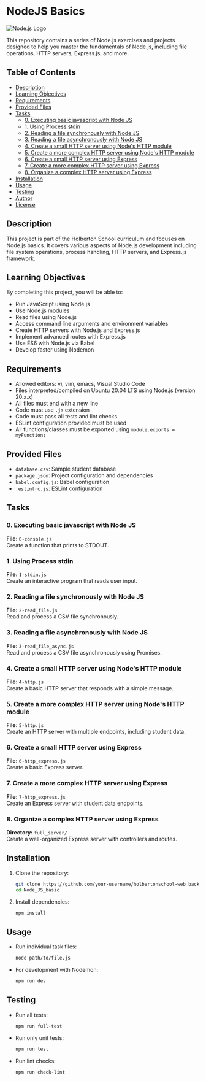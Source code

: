 # NodeJS Basics

![Node.js Logo](https://nodejs.org/static/images/logo.svg)

This repository contains a series of Node.js exercises and projects designed to help you master the fundamentals of Node.js, including file operations, HTTP servers, Express.js, and more.

## Table of Contents
- [Description](#description)
- [Learning Objectives](#learning-objectives)
- [Requirements](#requirements)
- [Provided Files](#provided-files)
- [Tasks](#tasks)
  - [0. Executing basic javascript with Node JS](#0-executing-basic-javascript-with-node-js)
  - [1. Using Process stdin](#1-using-process-stdin)
  - [2. Reading a file synchronously with Node JS](#2-reading-a-file-synchronously-with-node-js)
  - [3. Reading a file asynchronously with Node JS](#3-reading-a-file-asynchronously-with-node-js)
  - [4. Create a small HTTP server using Node's HTTP module](#4-create-a-small-http-server-using-nodes-http-module)
  - [5. Create a more complex HTTP server using Node's HTTP module](#5-create-a-more-complex-http-server-using-nodes-http-module)
  - [6. Create a small HTTP server using Express](#6-create-a-small-http-server-using-express)
  - [7. Create a more complex HTTP server using Express](#7-create-a-more-complex-http-server-using-express)
  - [8. Organize a complex HTTP server using Express](#8-organize-a-complex-http-server-using-express)
- [Installation](#installation)
- [Usage](#usage)
- [Testing](#testing)
- [Author](#author)
- [License](#license)

## Description
This project is part of the Holberton School curriculum and focuses on Node.js basics. It covers various aspects of Node.js development including file system operations, process handling, HTTP servers, and Express.js framework.

## Learning Objectives
By completing this project, you will be able to:
- Run JavaScript using Node.js
- Use Node.js modules
- Read files using Node.js
- Access command line arguments and environment variables
- Create HTTP servers with Node.js and Express.js
- Implement advanced routes with Express.js
- Use ES6 with Node.js via Babel
- Develop faster using Nodemon

## Requirements
- Allowed editors: vi, vim, emacs, Visual Studio Code
- Files interpreted/compiled on Ubuntu 20.04 LTS using Node.js (version 20.x.x)
- All files must end with a new line
- Code must use `.js` extension
- Code must pass all tests and lint checks
- ESLint configuration provided must be used
- All functions/classes must be exported using `module.exports = myFunction;`

## Provided Files
- `database.csv`: Sample student database
- `package.json`: Project configuration and dependencies
- `babel.config.js`: Babel configuration
- `.eslintrc.js`: ESLint configuration

## Tasks

### 0. Executing basic javascript with Node JS
**File:** `0-console.js`  
Create a function that prints to STDOUT.

### 1. Using Process stdin
**File:** `1-stdin.js`  
Create an interactive program that reads user input.

### 2. Reading a file synchronously with Node JS
**File:** `2-read_file.js`  
Read and process a CSV file synchronously.

### 3. Reading a file asynchronously with Node JS
**File:** `3-read_file_async.js`  
Read and process a CSV file asynchronously using Promises.

### 4. Create a small HTTP server using Node's HTTP module
**File:** `4-http.js`  
Create a basic HTTP server that responds with a simple message.

### 5. Create a more complex HTTP server using Node's HTTP module
**File:** `5-http.js`  
Create an HTTP server with multiple endpoints, including student data.

### 6. Create a small HTTP server using Express
**File:** `6-http_express.js`  
Create a basic Express server.

### 7. Create a more complex HTTP server using Express
**File:** `7-http_express.js`  
Create an Express server with student data endpoints.

### 8. Organize a complex HTTP server using Express
**Directory:** `full_server/`  
Create a well-organized Express server with controllers and routes.

## Installation
1. Clone the repository:
   ```bash
   git clone https://github.com/your-username/holbertonschool-web_back_end.git
   cd Node_JS_basic
   ```
2. Install dependencies:
   ```bash
   npm install
   ```

## Usage
- Run individual task files:
  ```bash
  node path/to/file.js
  ```
- For development with Nodemon:
  ```bash
  npm run dev
  ```

## Testing
- Run all tests:
  ```bash
  npm run full-test
  ```
- Run only unit tests:
  ```bash
  npm run test
  ```
- Run lint checks:
  ```bash
  npm run check-lint
  ```